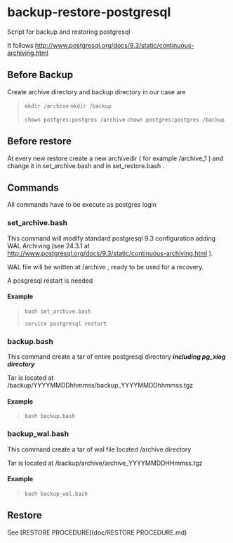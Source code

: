 # backup-restore-postgresql

Script for backup and restoring postgresql 

It follows http://www.postgresql.org/docs/9.3/static/continuous-archiving.html 


## Before Backup

Create archive directory and backup directory  in our case are 
> 
> `mkdir /archive`
> `mkdir /backup`
> 
> `chown postgres:postgres /archive`
> `chown postgres:postgres /backup`
> 

## Before restore

At every new restore create a new archivedir ( for example /archive_1 ) and change it in set_archive.bash  and in set_restore.bash .


## Commands

All commands have to be execute as postgres login

### set_archive.bash


This command will modify standard postgresql 9.3 configuration adding WAL Archiving (see 24.3.1 at http://www.postgresql.org/docs/9.3/static/continuous-archiving.html ).

WAL file will be written at /archive , ready to be used for a recovery.

A posgresql restart is needed

#### Example
> 
> `bash set_archive.bash`
> 
> `service postgresql restart`
>

### backup.bash


This command create a tar of entire postgresql directory ***including pg_xlog directory*** 

Tar is located at /backup/YYYYMMDDhhmmss/backup_YYYYMMDDhhmmss.tgz

#### Example

> 
> `bash backup.bash`
> 
> 


### backup_wal.bash


This command create a tar of wal file located /archive directory

Tar is located at /backup/archive/archive_YYYYMMDDHHmmss.tgz

#### Example

> 
> `bash backup_wal.bash`
> 
> 


## Restore 

See  [RESTORE PROCEDURE](doc/RESTORE PROCEDURE.md)

